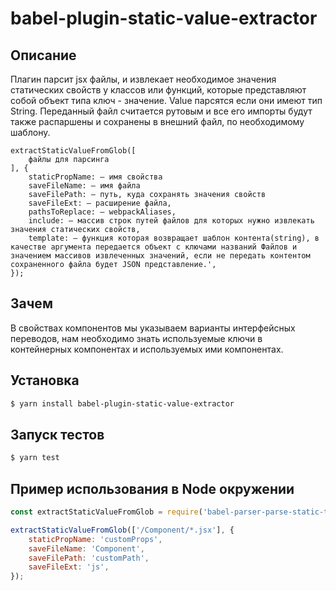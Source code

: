 # babel-plugin-static-value-extractor

## Описание

Плагин парсит jsx файлы, и извлекает необходимое значения статических свойств у классов или функций, которые представляют собой объект типа ключ - значение. Value парсятся если они имеют тип String.
Переданный файл считается рутовым и все его импорты будут также распаршены и сохранены в внешний файл, по 
необходимому шаблону.

```
extractStaticValueFromGlob([
    файлы для парсинга
], {
    staticPropName: — имя свойства
    saveFileName: — имя файла
    saveFilePath: — путь, куда сохранять значения свойств
    saveFileExt: — расширение файла,
    pathsToReplace: — webpackAliases,
    include: — массив строк путей файлов для которых нужно извлекать значения статических свойств,
    template: — функция которая возвращает шаблон контента(string), в качестве аргумента передается объект с ключами названий Файлов и значением массивов извлеченных значений, если не передать контентом сохраненного файла будет JSON представление.',
});
```

## Зачем

В свойствах компонентов мы указываем варианты интерфейсных переводов, нам необходимо знать используемые ключи в 
контейнерных компонентах и используемых ими компонентах.

## Установка

```sh
$ yarn install babel-plugin-static-value-extractor
```

## Запуск тестов

 ```sh
 $ yarn test
 ```

## Пример использования в Node окружении

```javascript
const extractStaticValueFromGlob = require('babel-parser-parse-static-trl');

extractStaticValueFromGlob(['/Component/*.jsx'], {
    staticPropName: 'customProps',
    saveFileName: 'Component',
    saveFilePath: 'customPath',
    saveFileExt: 'js',
});
```
